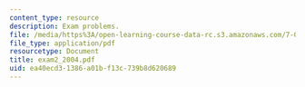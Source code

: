 ```yaml
---
content_type: resource
description: Exam problems.
file: /media/https%3A/open-learning-course-data-rc.s3.amazonaws.com/7-03-genetics-fall-2004/ea40ecd31386a01bf13c739b8d620689_exam2_2004.pdf
file_type: application/pdf
resourcetype: Document
title: exam2_2004.pdf
uid: ea40ecd3-1386-a01b-f13c-739b8d620689
---
```

